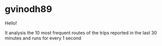 # gvinodh89

Hello!

It analysis the 10 most frequent routes of the trips reported in the last 30 minutes and runs for every 1 second

